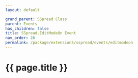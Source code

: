 ```yaml
---
layout: default

grand_parent: SSpread Class
parent: Events
has_children: false
title: SSpread.EditModeOn Event
nav_order: 26
permalink: /package/extension5/sspread/events/editmodeon
---
```

# {{ page.title }}

